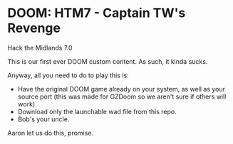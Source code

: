 # DOOM: HTM7 - Captain TW's Revenge
Hack the Midlands 7.0 


This is our first ever DOOM custom content. As such, it kinda sucks.

Anyway, all you need to do to play this is:
- Have the original DOOM game already on your system, as well as your source port (this was made for GZDoom so we aren't sure if others will work).
- Download only the launchable wad file from this repo.
- Bob's your uncle.

Aaron let us do this, promise.
